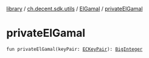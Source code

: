 [library](../../index.md) / [ch.decent.sdk.utils](../index.md) / [ElGamal](index.md) / [privateElGamal](./private-el-gamal.md)

# privateElGamal

`fun privateElGamal(keyPair: `[`ECKeyPair`](../../ch.decent.sdk.crypto/-e-c-key-pair/index.md)`): `[`BigInteger`](http://docs.oracle.com/javase/6/docs/api/java/math/BigInteger.html)